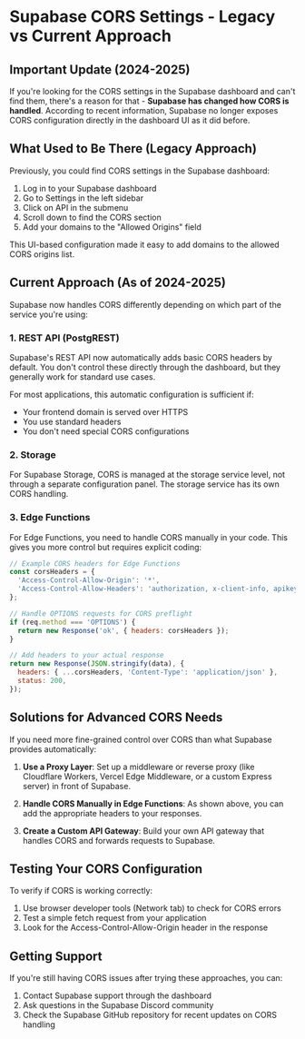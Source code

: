 # Supabase CORS Settings - Legacy vs Current Approach

## Important Update (2024-2025)

If you're looking for the CORS settings in the Supabase dashboard and can't find them, there's a reason for that - **Supabase has changed how CORS is handled**. According to recent information, Supabase no longer exposes CORS configuration directly in the dashboard UI as it did before.

## What Used to Be There (Legacy Approach)

Previously, you could find CORS settings in the Supabase dashboard:
1. Log in to your Supabase dashboard
2. Go to Settings in the left sidebar
3. Click on API in the submenu
4. Scroll down to find the CORS section
5. Add your domains to the "Allowed Origins" field

This UI-based configuration made it easy to add domains to the allowed CORS origins list.

## Current Approach (As of 2024-2025)

Supabase now handles CORS differently depending on which part of the service you're using:

### 1. REST API (PostgREST)

Supabase's REST API now automatically adds basic CORS headers by default. You don't control these directly through the dashboard, but they generally work for standard use cases.

For most applications, this automatic configuration is sufficient if:
- Your frontend domain is served over HTTPS
- You use standard headers
- You don't need special CORS configurations

### 2. Storage

For Supabase Storage, CORS is managed at the storage service level, not through a separate configuration panel. The storage service has its own CORS handling.

### 3. Edge Functions

For Edge Functions, you need to handle CORS manually in your code. This gives you more control but requires explicit coding:

```javascript
// Example CORS headers for Edge Functions
const corsHeaders = {
  'Access-Control-Allow-Origin': '*',
  'Access-Control-Allow-Headers': 'authorization, x-client-info, apikey, content-type',
};

// Handle OPTIONS requests for CORS preflight
if (req.method === 'OPTIONS') {
  return new Response('ok', { headers: corsHeaders });
}

// Add headers to your actual response
return new Response(JSON.stringify(data), {
  headers: { ...corsHeaders, 'Content-Type': 'application/json' },
  status: 200,
});
```

## Solutions for Advanced CORS Needs

If you need more fine-grained control over CORS than what Supabase provides automatically:

1. **Use a Proxy Layer**: Set up a middleware or reverse proxy (like Cloudflare Workers, Vercel Edge Middleware, or a custom Express server) in front of Supabase.

2. **Handle CORS Manually in Edge Functions**: As shown above, you can add the appropriate headers to your responses.

3. **Create a Custom API Gateway**: Build your own API gateway that handles CORS and forwards requests to Supabase.

## Testing Your CORS Configuration

To verify if CORS is working correctly:

1. Use browser developer tools (Network tab) to check for CORS errors
2. Test a simple fetch request from your application
3. Look for the Access-Control-Allow-Origin header in the response

## Getting Support

If you're still having CORS issues after trying these approaches, you can:
1. Contact Supabase support through the dashboard
2. Ask questions in the Supabase Discord community
3. Check the Supabase GitHub repository for recent updates on CORS handling 